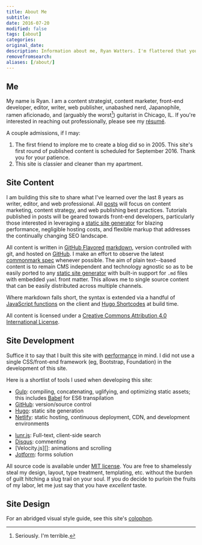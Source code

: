 ```yaml
---
title: About Me
subtitle:
date: 2016-07-20
modified: false
tags: [about]
categories:
original_date:
description: Information about me, Ryan Watters. I'm flattered that you're interested in reading about my favorite subject to talk about.
removefromsearch:
aliases: [/about/]
---
```


## Me

My name is Ryan. I am a content strategist, content marketer, front-end developer, editor, writer, web publisher, unabashed nerd, Japanophile, ramen aficionado, and (arguably the worst[^1]) guitarist in Chicago, IL. If you're interested in reaching out professionally, please see my [résumé][].

A couple admissions, if I may:

1. The first friend to implore me to create a blog did so in 2005. This site's first round of published content is scheduled for September 2016. Thank you for your patience.
2. This site is classier and cleaner than my apartment.

## Site Content

I am building this site to share what I've learned over the last 8 years as writer, editor, and web professional. All [posts][] will focus on content marketing, content strategy, and web publishing best practices. Tutorials published in posts will be geared towards front-end developers, particularly those interested in leveraging a [static site generator][] for blazing performance, negligible hosting costs, and flexible markup that addresses the continually changing SEO landscape.

All content is written in [GitHub Flavored][] [markdown](https://daringfireball.net/projects/markdown/), version controlled with git, and hosted on [GitHub][]. I make an effort to observe the latest [commonmark spec][] whenever possible. The aim of plain text--based content is to remain CMS independent and technology agnostic so as to be easily ported to any [static site generator][] with built-in support for `.md` files with embedded `yaml` front matter. This allows me to single source content that can be easily distributed across multiple channels.

Where markdown falls short, the syntax is extended via a handful of [JavaScript functions][] on the client and [Hugo Shortcodes][] at build time.

All content is licensed under a [Creative Commons Attribution 4.0 International License](http://creativecommons.org/licenses/by/4.0/).

## Site Development

Suffice it to say that I built this site with [performance][] in mind. I did not use a single CSS/front-end framework (eg, Bootstrap, Foundation) in the development of this site.

Here is a shortlist of tools I used when developing this site:

* [Gulp][]: compiling, concatenating, uglifying, and optimizing static assets; this includes [Babel][] for ES6 transpilation
* [GitHub][]: version/source control
* [Hugo][]: static site generation
* [Netlify][]: static hosting, continuous deployment, CDN, and development environments
<!-- * [Amazon Simple Storage Service (S3)][]: hosting (static bucket) -->
<!-- * [Wercker][]: automated deployments -->
<!-- * [Amazon Web Services CLI][]: local deployments -->
<!-- * [CloudFlare][]: content delivery (CDN), SSL, and reverse proxy -->
* [lunr.js][]: Full-text, client-side search
* [Disqus][]: commenting
* [Velocity.js][]: animations and scrolling
* [Jotform][]: forms solution

All source code is available under [MIT license][]. You are free to shamelessly steal my design, layout, type treatment, templating, etc. without the burden of guilt hitching a slug trail on your soul. If you do decide to purloin the fruits of my labor, let me just say that you have *excellent* taste.

## Site Design

For an abridged visual style guide, see this site's [colophon][].

[Amazon Simple Storage Service (S3)]:https://aws.amazon.com/s3/
[Amazon Web Services CLI]: https://aws.amazon.com/cli/
[available on GitHub]:https://www.github.com/rdwatters/ryanwattersme
[Babel]: https://babeljs.io/
[bigfoot.js]: http://www.bigfootjs.com/
[CloudFlare]: https://www.cloudflare.com
[colophon]: /colophon
[commonmark spec]: http://spec.commonmark.org/
[Disqus]:https://disqus.com/
[GitHub Flavored]:https://help.github.com/articles/basic-writing-and-formatting-syntax/
[GitHub]:https://github.com/rdwatters/ryanwattersme
[Gulp]:http://gulpjs.com/
[Hugo Shortcodes]:http://gohugo.io/extras/shortcodes/
[Hugo]:http://gohugo.io/
[JavaScript Functions]:https://github.com/rdwatters/ryanwattersme/tree/master/assets/js/modules
[Jotform]:http://www.jotform.com/
[lunr.js]:http://lunrjs.com/
[MIT License]:https://opensource.org/licenses/MIT
[Netlify]: https://www.netlify.com/
[parse]:https://www.parse.com
[performance]:https://developers.google.com/speed/pagespeed/insights/?url=https%3A%2F%2Fryanwatters.io
[posts]: /posts/
[résumé]: /resume/
[static site generator]:https://www.staticgen.com/
[velocity]: http://velocityjs.org/
[wercker]:http://wercker.com/

[^1]: Seriously. I'm terrible.